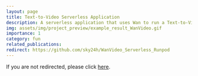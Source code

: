 ```yaml
---
layout: page
title: Text-to-Video Serverless Application
description: A serverless application that uses Wan to run a Text-to-Video task on RunPod.
img: assets/img/project_preview/example_result_WanVideo.gif
importance: 1
category: fun
related_publications:
redirect: https://github.com/sky24h/WanVideo_Serverless_Runpod
---
```


If you are not redirected, please click [here](https://github.com/sky24h/WanVideo_Serverless_Runpod).